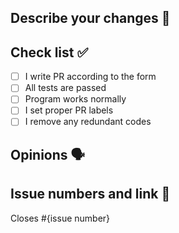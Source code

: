 ## Describe your changes 📝

## Check list ✅
- [ ] I write PR according to the form
- [ ] All tests are passed
- [ ] Program works normally
- [ ] I set proper PR labels
- [ ] I remove any redundant codes

## Opinions 🗣️

## Issue numbers and link 🚪
Closes #{issue number}

